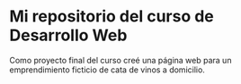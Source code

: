 # Mi repositorio del curso de Desarrollo Web

Como proyecto final del curso creé una página web para un emprendimiento ficticio de cata de vinos a domicilio.